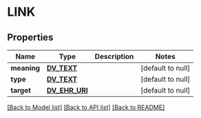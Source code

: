 # LINK

## Properties
Name | Type | Description | Notes
------------ | ------------- | ------------- | -------------
**meaning** | [**DV_TEXT**](DvText.md) |  | [default to null]
**type** | [**DV_TEXT**](DvText.md) |  | [default to null]
**target** | [**DV_EHR_URI**](DvEhrUri.md) |  | [default to null]

[[Back to Model list]](../README.md#documentation-for-models) [[Back to API list]](../README.md#documentation-for-api-endpoints) [[Back to README]](../README.md)


